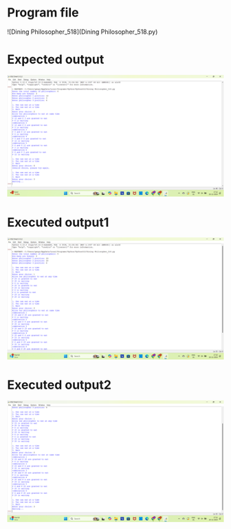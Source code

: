 # Program file
![Dining Philosopher_518](Dining Philosopher_518.py)

# Expected output
![ExpectedOutput](ExpectedOutput.png)

# Executed output1
![ExecutedOutput1](ExecutedOutput1.png)

# Executed output2
![ExecutedOutput2](ExecutedOutput2.png)








